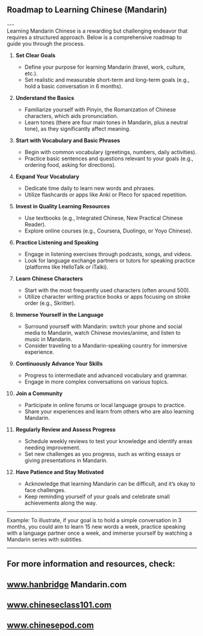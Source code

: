 ## Roadmap to Learning Chinese (Mandarin)
---<br>
Learning Mandarin Chinese is a rewarding but challenging endeavor that requires a structured approach. Below is a comprehensive roadmap to guide you through the process.

1. **Set Clear Goals**
   - Define your purpose for learning Mandarin (travel, work, culture, etc.).
   - Set realistic and measurable short-term and long-term goals (e.g., hold a basic conversation in 6 months).

2. **Understand the Basics**
   - Familiarize yourself with Pinyin, the Romanization of Chinese characters, which aids pronunciation.
   - Learn tones (there are four main tones in Mandarin, plus a neutral tone), as they significantly affect meaning.

3. **Start with Vocabulary and Basic Phrases**
   - Begin with common vocabulary (greetings, numbers, daily activities).
   - Practice basic sentences and questions relevant to your goals (e.g., ordering food, asking for directions).

4. **Expand Your Vocabulary**
   - Dedicate time daily to learn new words and phrases.
   - Utilize flashcards or apps like Anki or Pleco for spaced repetition.

5. **Invest in Quality Learning Resources**
   - Use textbooks (e.g., Integrated Chinese, New Practical Chinese Reader).
   - Explore online courses (e.g., Coursera, Duolingo, or Yoyo Chinese).

6. **Practice Listening and Speaking**
   - Engage in listening exercises through podcasts, songs, and videos.
   - Look for language exchange partners or tutors for speaking practice (platforms like HelloTalk or iTalki).

7. **Learn Chinese Characters**
   - Start with the most frequently used characters (often around 500).
   - Utilize character writing practice books or apps focusing on stroke order (e.g., Skritter).

8. **Immerse Yourself in the Language**
   - Surround yourself with Mandarin: switch your phone and social media to Mandarin, watch Chinese movies/anime, and listen to music in Mandarin.
   - Consider traveling to a Mandarin-speaking country for immersive experience.

9. **Continuously Advance Your Skills**
   - Progress to intermediate and advanced vocabulary and grammar.
   - Engage in more complex conversations on various topics.

10. **Join a Community**
    - Participate in online forums or local language groups to practice.
    - Share your experiences and learn from others who are also learning Mandarin.

11. **Regularly Review and Assess Progress**
    - Schedule weekly reviews to test your knowledge and identify areas needing improvement.
    - Set new challenges as you progress, such as writing essays or giving presentations in Mandarin.

12. **Have Patience and Stay Motivated**
    - Acknowledge that learning Mandarin can be difficult, and it’s okay to face challenges.
    - Keep reminding yourself of your goals and celebrate small achievements along the way.

---
Example: 
To illustrate, if your goal is to hold a simple conversation in 3 months, you could aim to learn 15 new words a week, practice speaking with a language partner once a week, and immerse yourself by watching a Mandarin series with subtitles.

---
## For more information and resources, check:
## www.hanbridge Mandarin.com 
## www.chineseclass101.com 
## www.chinesepod.com